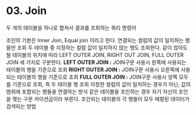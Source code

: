 # 03. Join

<show-structure for="procedure"/>

두 개의 테이블을 하나로 합쳐서 결과를 조회하는 쿼리 명령어

<procedure title="Inner Join" id="inner_join" style="choices">
    <step>조인의 기본은 Inner Join, Equal join 이라고 한다.</step>
    <step>연결되는 컬럼의 값이 일치하는 행들만 조회</step>
</procedure>

<procedure title="Outer Join" id="outer_join" style="choices">
    <step>두 테이블 중 지정하는 컬럼 값이 일치하지 않는 행도 조회한다.</step>
    <step>같이 않아도 될 테이블의 위치에 따라 LEFT OUTER JOIN, RIGHT OUT JOIN, FULL OUTER JOIN 세 가지로 구분한다.</step>
    <step><b>LEFT OUTER JOIN :</b> JOIN구문 사용시 왼쪽에 사용되는 테이블의 행을 기준으로 조회</step>
    <step><b>RIGHT OUTER JOIN :</b> JOIN구문 사용시 오른쪽에 사용되는 테이블의 행을 기준으로 조회</step>
    <step><b>FULL OUTER JOIN :</b> JOIN구문 사용시 양쪽 모두를 기준으로 조회, 즉 두 테이블 행 조회</step>
</procedure>

<procedure title="Non Equal Join" id="non_equal_join" style="choices">
    <step>지정한 컬럼의 값이 일치하는 경우가 아닌, 값의 범위에 포함되는 행들을 연결하는 방식</step>
</procedure>

<procedure title="SELF JOIN" id="self_join" style="choices">
    <step>같은 테이블을 조인하는 경우</step>
    <step>자기 자신의 조인을 맺는 구문</step>
</procedure>

<procedure title="CROSS JOIN" id="cross_join" style="choices">
    <step>카이션곱이라 부른다.</step>
    <step>조인되는 테이블의 각 행들이 모두 매핑된 데이터가 검색되는 방법</step>
</procedure>

